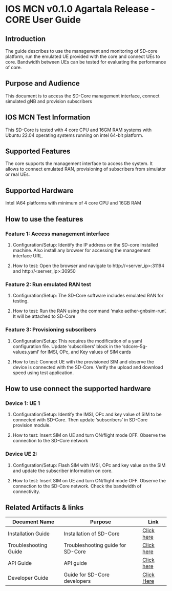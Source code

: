 ﻿
# **IOS MCN v0.1.0 Agartala Release** **- CORE User Guide**

## Introduction

The guide describes to use the management and monitoring of SD-core platform, run the emulated UE provided with the core and connect UEs to core. Bandwidth between UEs can be tested for evaluating the performance of core.

## Purpose and Audience

This document is to access the SD-Core management interface, connect simulated gNB and provision subscribers

## IOS MCN Test Information

This SD-Core is tested with 4 core CPU and 16GM RAM systems with Ubuntu 22.04 operating systems running on intel 64-bit platform.

##  Supported Features

The core supports the management interface to access the system. It allows to connect emulated RAN, provisioning of subscribers from simulator or real UEs.

##  Supported Hardware

Intel IA64 platforms with minimum of 4 core CPU and 16GB RAM

## How to use the features

###  Feature 1: Access management interface

1. Configuration/Setup: Identify the IP address on the SD-core installed machine. Also install any browser for accessing the management interface URL.

2. How to test: Open the browser and navigate to http://<server_ip>:31194 and http://<server_ip>:30950

###  Feature 2: Run emulated RAN test

1. Configuration/Setup: The SD-Core software includes emulated RAN for testing.

2. How to test: Run the RAN using the command ‘make aether-gnbsim-run’. It will be attached to SD-Core

###  Feature 3: Provisioning subscribers

1. Configuration/Setup: This requires the modification of a yaml configuration file. Update ‘subscribers’  block in the ‘sdcore-5g-values.yaml’ for IMSI, OPc, and Key values of SIM cards

2. How to test: Connect UE with the provisioned SIM and observe the device is connected with the SD-Core. Verify the upload and download speed using test application.

##  How to use connect the supported hardware

###  Device 1: UE 1

1. Configuration/Setup: Identify the IMSI, OPc and key value of SIM to be connected with SD-Core. Then update ‘subscribers’ in SD-Core provision module.

2. How to test: Insert SIM on UE and turn ON/flight mode OFF. Observe the connection to the SD-Core network

###  Device UE 2:

1. Configuration/Setup: Flash SIM with IMSI, OPc and key value on the SIM and update the subscriber information on core.

2. How to test: Insert SIM on UE and turn ON/flight mode OFF. Observe the connection to the SD-Core network. Check the bandwidth of connectivity.

## Related Artifacts & links

| **Document Name** | **Purpose** | **Link** |
|--|--|--|
| Installation Guide | Installation of SD-Core | [Click here](./Installation%20Guide.md) |
| Troubleshooting Guide  | Troubleshooting guide for SD-Core | [Click here](./Troubleshooting%20Guide.md)|
| API Guide | API guide | [Click here](./API%20Guide.md)|
| Developer Guide | Guide for SD-Core developers | [Click Here](./Developer%20Guide.md)|

















